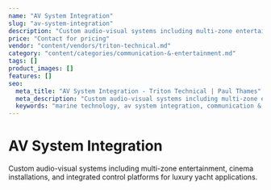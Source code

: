 ```yaml
---
name: "AV System Integration"
slug: "av-system-integration"
description: "Custom audio-visual systems including multi-zone entertainment, cinema installations, and integrated control platforms for luxury yacht applications."
price: "Contact for pricing"
vendor: "content/vendors/triton-technical.md"
category: "content/categories/communication-&-entertainment.md"
tags: []
product_images: []
features: []
seo:
  meta_title: "AV System Integration - Triton Technical | Paul Thames"
  meta_description: "Custom audio-visual systems including multi-zone entertainment, cinema installations, and integrated control platforms for luxury yacht applications."
  keywords: "marine technology, av system integration, communication & entertainment"
---
```


# AV System Integration

Custom audio-visual systems including multi-zone entertainment, cinema installations, and integrated control platforms for luxury yacht applications.




